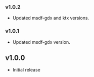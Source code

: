 ### v1.0.2
- Updated msdf-gdx and ktx versions.

### v1.0.1
- Updated msdf-gdx version.

## v1.0.0
- Initial release
